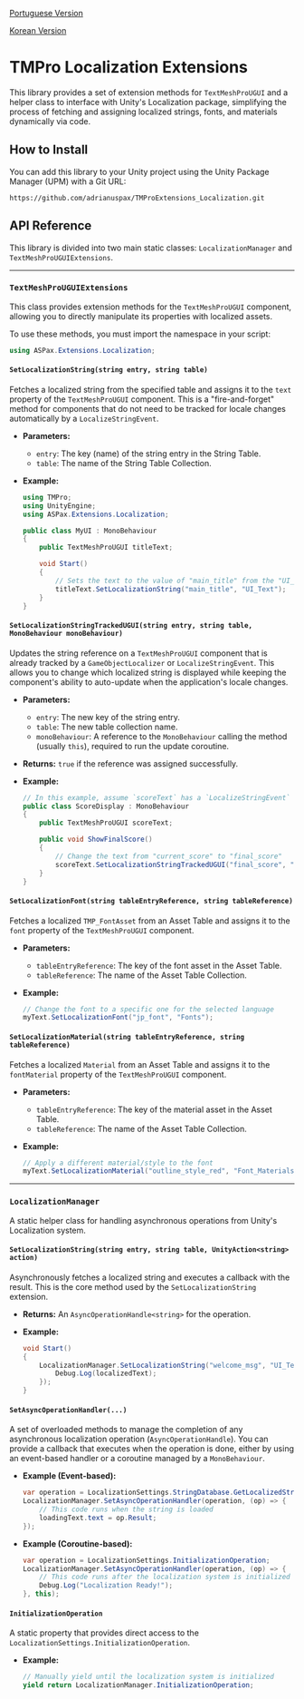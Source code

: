 [Portuguese Version](./README.md)

[Korean Version](./Documentation~/README.ko-KR.md)

# TMPro Localization Extensions

This library provides a set of extension methods for `TextMeshProUGUI` and a helper class to interface with Unity's Localization package, simplifying the process of fetching and assigning localized strings, fonts, and materials dynamically via code.

## How to Install

You can add this library to your Unity project using the Unity Package Manager (UPM) with a Git URL:

```
https://github.com/adrianuspax/TMProExtensions_Localization.git
```

## API Reference

This library is divided into two main static classes: `LocalizationManager` and `TextMeshProUGUIExtensions`.

---

### `TextMeshProUGUIExtensions`

This class provides extension methods for the `TextMeshProUGUI` component, allowing you to directly manipulate its properties with localized assets.

To use these methods, you must import the namespace in your script:
```csharp
using ASPax.Extensions.Localization;
```

#### **`SetLocalizationString(string entry, string table)`**
Fetches a localized string from the specified table and assigns it to the `text` property of the `TextMeshProUGUI` component. This is a "fire-and-forget" method for components that do not need to be tracked for locale changes automatically by a `LocalizeStringEvent`.

*   **Parameters:**
    *   `entry`: The key (name) of the string entry in the String Table.
    *   `table`: The name of the String Table Collection.

*   **Example:**
    ```csharp
    using TMPro;
    using UnityEngine;
    using ASPax.Extensions.Localization;

    public class MyUI : MonoBehaviour
    {
        public TextMeshProUGUI titleText;

        void Start()
        {
            // Sets the text to the value of "main_title" from the "UI_Text" table
            titleText.SetLocalizationString("main_title", "UI_Text");
        }
    }
    ```

#### **`SetLocalizationStringTrackedUGUI(string entry, string table, MonoBehaviour monoBehaviour)`**
Updates the string reference on a `TextMeshProUGUI` component that is already tracked by a `GameObjectLocalizer` or `LocalizeStringEvent`. This allows you to change which localized string is displayed while keeping the component's ability to auto-update when the application's locale changes.

*   **Parameters:**
    *   `entry`: The new key of the string entry.
    *   `table`: The new table collection name.
    *   `monoBehaviour`: A reference to the `MonoBehaviour` calling the method (usually `this`), required to run the update coroutine.

*   **Returns:** `true` if the reference was assigned successfully.

*   **Example:**
    ```csharp
    // In this example, assume `scoreText` has a `LocalizeStringEvent` component attached.
    public class ScoreDisplay : MonoBehaviour
    {
        public TextMeshProUGUI scoreText;

        public void ShowFinalScore()
        {
            // Change the text from "current_score" to "final_score"
            scoreText.SetLocalizationStringTrackedUGUI("final_score", "UI_Text", this);
        }
    }
    ```

#### **`SetLocalizationFont(string tableEntryReference, string tableReference)`**
Fetches a localized `TMP_FontAsset` from an Asset Table and assigns it to the `font` property of the `TextMeshProUGUI` component.

*   **Parameters:**
    *   `tableEntryReference`: The key of the font asset in the Asset Table.
    *   `tableReference`: The name of the Asset Table Collection.

*   **Example:**
    ```csharp
    // Change the font to a specific one for the selected language
    myText.SetLocalizationFont("jp_font", "Fonts");
    ```

#### **`SetLocalizationMaterial(string tableEntryReference, string tableReference)`**
Fetches a localized `Material` from an Asset Table and assigns it to the `fontMaterial` property of the `TextMeshProUGUI` component.

*   **Parameters:**
    *   `tableEntryReference`: The key of the material asset in the Asset Table.
    *   `tableReference`: The name of the Asset Table Collection.

*   **Example:**
    ```csharp
    // Apply a different material/style to the font
    myText.SetLocalizationMaterial("outline_style_red", "Font_Materials");
    ```

---

### `LocalizationManager`

A static helper class for handling asynchronous operations from Unity's Localization system.

#### **`SetLocalizationString(string entry, string table, UnityAction<string> action)`**
Asynchronously fetches a localized string and executes a callback with the result. This is the core method used by the `SetLocalizationString` extension.

*   **Returns:** An `AsyncOperationHandle<string>` for the operation.

*   **Example:**
    ```csharp
    void Start()
    {
        LocalizationManager.SetLocalizationString("welcome_msg", "UI_Text", (localizedText) => {
            Debug.Log(localizedText);
        });
    }
    ```

#### **`SetAsyncOperationHandler(...)`**
A set of overloaded methods to manage the completion of any asynchronous localization operation (`AsyncOperationHandle`). You can provide a callback that executes when the operation is done, either by using an event-based handler or a coroutine managed by a `MonoBehaviour`.

*   **Example (Event-based):**
    ```csharp
    var operation = LocalizationSettings.StringDatabase.GetLocalizedStringAsync("UI_Text", "loading");
    LocalizationManager.SetAsyncOperationHandler(operation, (op) => {
        // This code runs when the string is loaded
        loadingText.text = op.Result;
    });
    ```

*   **Example (Coroutine-based):**
    ```csharp
    var operation = LocalizationSettings.InitializationOperation;
    LocalizationManager.SetAsyncOperationHandler(operation, (op) => {
        // This code runs after the localization system is initialized
        Debug.Log("Localization Ready!");
    }, this);
    ```

#### **`InitializationOperation`**
A static property that provides direct access to the `LocalizationSettings.InitializationOperation`.

*   **Example:**
    ```csharp
    // Manually yield until the localization system is initialized
    yield return LocalizationManager.InitializationOperation;
    ```
